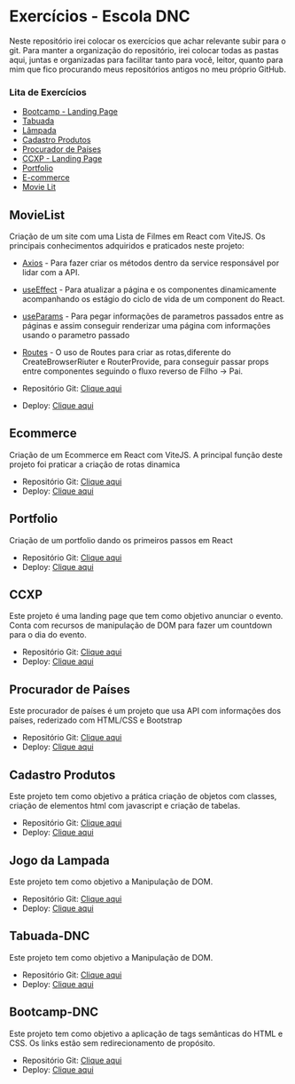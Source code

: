 # Exercícios - Escola DNC

Neste repositório irei colocar os exercícios que achar relevante subir para o git. Para manter a organização do repositório, irei colocar todas as pastas aqui, juntas e organizadas para facilitar tanto para você, leitor, quanto para mim que fico procurando meus repositórios antigos no meu próprio GitHub.

### Lita de Exercícios

- [Bootcamp - Landing Page](#Bootcamp-DNC)
- [Tabuada](#Tabuada-DNC)
- [Lâmpada](#jogo-da-lampada)
- [Cadastro Produtos](#cadastro-produtos)
- [Procurador de Países](#procurador-de-países)
- [CCXP - Landing Page](#ccxp)
- [Portfolio](#portfolio)
- [E-commerce](#ecommerce)
- [Movie Lit](#movielist)

## MovieList

Criação de um site com uma Lista de Filmes em React com ViteJS. Os principais conhecimentos adquiridos e praticados neste projeto:
- [Axios](https://axios-http.com/docs/intro) - Para fazer criar os métodos dentro da service responsável por lidar com a API.
- [useEffect](https://react.dev/reference/react/useEffect#useeffect) - Para atualizar a página e os componentes dinamicamente acompanhando os estágio do ciclo de vida de um component do React.
- [useParams](https://reactrouter.com/en/main/hooks/use-params) - Para pegar informações de parametros passados entre as páginas e assim conseguir renderizar uma página com informações usando o parametro passado
- [Routes](https://reactrouter.com/en/main/components/routes) - O uso de Routes para criar as rotas,diferente do CreateBrowserRiuter e RouterProvide, para conseguir passar props entre componentes seguindo o fluxo reverso de Filho -> Pai.

- Repositório Git: [Clique aqui](https://github.com/xtirian/DNC-Exercicios/tree/main/11.Introducao%20ao%20Hooks/movies-list)
- Deploy: [Clique aqui](https://movies-list-ten.vercel.app/)

## Ecommerce

Criação de um Ecommerce em React com ViteJS. A principal função deste projeto foi praticar a criação de rotas dinamica

- Repositório Git: [Clique aqui](https://github.com/xtirian/DNC-Exercicios/tree/main/9.Introdu%C3%A7%C3%A3o%20ao%20React/portfolio)
- Deploy: [Clique aqui](https://e-commerce-tawny-eta.vercel.app/)

## Portfolio

Criação de um portfolio dando os primeiros passos em React

- Repositório Git: [Clique aqui](https://github.com/xtirian/DNC-Exercicios/tree/main/9.Introdu%C3%A7%C3%A3o%20ao%20React/portfolio)
- Deploy: [Clique aqui](https://portfolio-dnc-nine.vercel.app/)

## CCXP

Este projeto é uma landing page que tem como objetivo anunciar o evento. Conta com recursos de manipulação de DOM para fazer um countdown para o dia do evento.

- Repositório Git: [Clique aqui](https://github.com/xtirian/DNC-Exercicios/tree/main/5.CCXP)
- Deploy: [Clique aqui](https://ccxp-ivory.vercel.app)

## Procurador de Países

Este procurador de países é um projeto que usa API com informações dos países, rederizado com HTML/CSS e Bootstrap

- Repositório Git: [Clique aqui](https://github.com/xtirian/DNC-Exercicios/tree/main/4.ProcuradorPaises-DNC)
- Deploy: [Clique aqui](https://search-country-omega.vercel.app)

## Cadastro Produtos

Este projeto tem como objetivo a prática criação de objetos com classes, criação de elementos html com javascript e criação de tabelas.

- Repositório Git: [Clique aqui](https://github.com/xtirian/DNC-Exercicios/tree/main/3.CadastroProdutos-DNC)
- Deploy: [Clique aqui](https://cadastro-produtos-sigma.vercel.app)

## Jogo da Lampada

Este projeto tem como objetivo a Manipulação de DOM.

- Repositório Git: [Clique aqui](https://github.com/xtirian/DNC-Exercicios/tree/main/2.JogoDaLampada-DNC)
- Deploy: [Clique aqui](https://lampada-dnc-six.vercel.app/)

## Tabuada-DNC

Este projeto tem como objetivo a Manipulação de DOM.

- Repositório Git: [Clique aqui](https://github.com/xtirian/DNC-Exercicios/tree/main/1.Tabuada%20-%20DNC)
- Deploy: [Clique aqui](https://tabuada-dnc-pink.vercel.app/)

## Bootcamp-DNC

Este projeto tem como objetivo a aplicação de tags semânticas do HTML e CSS. Os links estão sem redirecionamento de propósito.

- Repositório Git: [Clique aqui](https://github.com/xtirian/DNC-Exercicios/tree/main/0.Bootcamp%20-%20DNC)
- Deploy: [Clique aqui](https://bootcamp-dnc-snowy.vercel.app)
